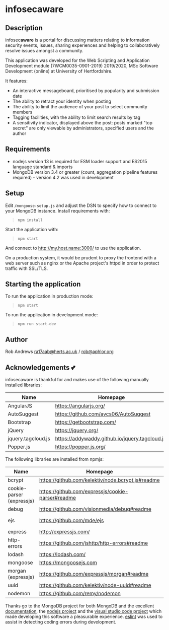 # infosec**aware**

## Description

infosec**aware** is a portal for discussing matters relating to information security events, issues, sharing experiences and helping to collaboratively resolve issues amongst a community.

This application was developed for the Web Scripting and Application Development module (7WCM0035-0901-2019) 2019/2020, MSc Software Development (online) at University of Hertfordshire.

It features:

  * An interactive messageboard, prioritised by popularity and submission date
  * The ability to retract your identity when posting
  * The ability to limit the audience of your post to select community members
  * Tagging facilities, with the ability to limit search results by tag
  * A sensitivity indicator, displayed above the post: posts marked "top secret" are only viewable by administrators, specified users and the author

## Requirements

* nodejs version 13 is required for ESM loader support and ES2015 language standard & imports
* MongoDB version 3.4 or greater (count, aggregation pipeline features required) - version 4.2 was used in development

## Setup

Edit `/mongoose-setup.js` and adjust the DSN to specify how to connect to your MongoDB instance. Install requirements with:

> `npm install`

Start the application with:

> `npm start`

And connect to http://my.host.name:3000/ to use the application.

On a production system, it would be prudent to proxy the frontend with a web server such as nginx or the Apache project's httpd in order to protect traffic with SSL/TLS.

## Starting the application

To run the application in production mode:

> `npm start`

To run the application in development mode:

> `npm run start-dev`

## Author

Rob Andrews <ra17aab@herts.ac.uk> / <rob@aphlor.org>

## Acknowledgements 💕

infosecaware is thankful for and makes use of the following manually installed libraries:

| Name | Homepage | License |
|------|----------|---------|
| AngularJS | https://angularjs.org/ | MIT |
| AutoSuggest | https://github.com/avcs06/AutoSuggest | MIT |
| Bootstrap | https://getbootstrap.com/ | MIT |
| jQuery | https://jquery.org/ | MIT |
| jquery.tagcloud.js | https://addywaddy.github.io/jquery.tagcloud.js/ | MIT |
| Popper.js | https://popper.js.org/ | MIT |

The following libraries are installed from npmjs:

| Name | Homepage | License |
|------|----------|---------|
| bcrypt | https://github.com/kelektiv/node.bcrypt.js#readme | MIT |
| cookie-parser (expressjs) | https://github.com/expressjs/cookie-parser#readme | MIT |
| debug | https://github.com/visionmedia/debug#readme | MIT |
| ejs | https://github.com/mde/ejs | Apache-2.0 |
| express | http://expressjs.com/ | MIT |
| http-errors | https://github.com/jshttp/http-errors#readme | MIT |
| lodash | https://lodash.com/ | MIT |
| mongoose | https://mongoosejs.com | MIT |
| morgan (expressjs) | https://github.com/expressjs/morgan#readme | MIT |
| uuid | https://github.com/kelektiv/node-uuid#readme | MIT |
| nodemon | https://github.com/remy/nodemon | MIT |

Thanks go to the MongoDB project for both MongoDB and the excellent [documentation](https://docs.mongodb.com/), the [nodejs project](https://nodejs.org/) and the [visual studio code project](https://code.visualstudio.com/) which made developing this software a pleasurable experience. [eslint](https://eslint.org/) was used to assist in detecting coding errors during development.
